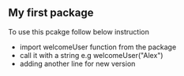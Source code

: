 ## My first package

To use this pcakge follow below instruction
- import welcomeUser function from the package
- call it with a string e.g welcomeUser("Alex")
- adding another line for new version
